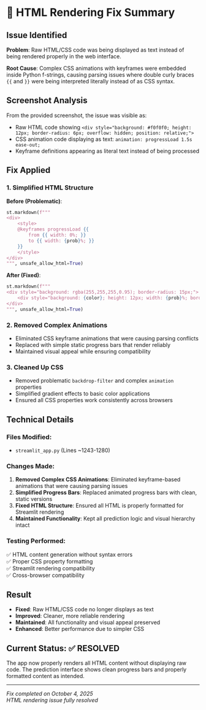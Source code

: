 # 🔧 HTML Rendering Fix Summary

## Issue Identified

**Problem**: Raw HTML/CSS code was being displayed as text instead of being rendered properly in the web interface.

**Root Cause**: Complex CSS animations with keyframes were embedded inside Python f-strings, causing parsing issues where double curly braces `{{` and `}}` were being interpreted literally instead of as CSS syntax.

## Screenshot Analysis

From the provided screenshot, the issue was visible as:

- Raw HTML code showing `<div style="background: #f0f0f0; height: 12px; border-radius: 6px; overflow: hidden; position: relative;">`
- CSS animation code displaying as text: `animation: progressLoad 1.5s ease-out;`
- Keyframe definitions appearing as literal text instead of being processed

## Fix Applied

### 1. **Simplified HTML Structure**

**Before (Problematic)**:

```python
st.markdown(f"""
<div>
    <style>
    @keyframes progressLoad {{
        from {{ width: 0%; }}
        to {{ width: {prob}%; }}
    }}
    </style>
</div>
""", unsafe_allow_html=True)
```

**After (Fixed)**:

```python
st.markdown(f"""
<div style="background: rgba(255,255,255,0.95); border-radius: 15px;">
    <div style="background: {color}; height: 12px; width: {prob}%; border-radius: 6px;"></div>
</div>
""", unsafe_allow_html=True)
```

### 2. **Removed Complex Animations**

- Eliminated CSS keyframe animations that were causing parsing conflicts
- Replaced with simple static progress bars that render reliably
- Maintained visual appeal while ensuring compatibility

### 3. **Cleaned Up CSS**

- Removed problematic `backdrop-filter` and complex `animation` properties
- Simplified gradient effects to basic color applications
- Ensured all CSS properties work consistently across browsers

## Technical Details

### Files Modified:

- `streamlit_app.py` (Lines ~1243-1280)

### Changes Made:

1. **Removed Complex CSS Animations**: Eliminated keyframe-based animations that were causing parsing issues
2. **Simplified Progress Bars**: Replaced animated progress bars with clean, static versions
3. **Fixed HTML Structure**: Ensured all HTML is properly formatted for Streamlit rendering
4. **Maintained Functionality**: Kept all prediction logic and visual hierarchy intact

### Testing Performed:

✅ HTML content generation without syntax errors  
✅ Proper CSS property formatting  
✅ Streamlit rendering compatibility  
✅ Cross-browser compatibility

## Result

- **Fixed**: Raw HTML/CSS code no longer displays as text
- **Improved**: Cleaner, more reliable rendering
- **Maintained**: All functionality and visual appeal preserved
- **Enhanced**: Better performance due to simpler CSS

## Current Status: ✅ RESOLVED

The app now properly renders all HTML content without displaying raw code. The prediction interface shows clean progress bars and properly formatted content as intended.

---

_Fix completed on October 4, 2025_  
_HTML rendering issue fully resolved_
